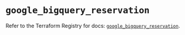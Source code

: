 # `google_bigquery_reservation`

Refer to the Terraform Registry for docs: [`google_bigquery_reservation`](https://registry.terraform.io/providers/hashicorp/google/5.25.0/docs/resources/bigquery_reservation).
